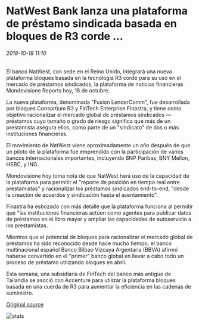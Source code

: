 # NatWest Bank lanza una plataforma de préstamo sindicada basada en bloques de R3 corde ...

###### 2018-10-18 11:10

El banco NatWest, con sede en el Reino Unido, integrará una nueva plataforma bloques basada en la tecnología R3 corde para su uso en el mercado de préstamos sindicados, la plataforma de noticias financieras Mondovisione Reports hoy, 18 de octubre.

La nueva plataforma, denominada "Fusion LenderComm", fue desarrollada por bloques Consortium R3 y FinTech Enterprise Finastra, y tiene como objetivo racionalizar el mercado global de préstamos sindicados — préstamos cuyo tamaño o grado de riesgo significa que más de un prestamista asegura ellos, como parte de un "sindicato" de dos o más instituciones financieras.

El movimiento de NatWest viene aproximadamente un año después de que un piloto de la plataforma fue emprendido con la participación de varios bancos internacionales importantes, incluyendo BNP Paribas, BNY Mellon, HSBC, y ING.

Mondovisione hoy toma nota de que NatWest hará uso de la capacidad de la plataforma para permitir el "reporte de posición en tiempo real entre prestamistas" y racionalizar los préstamos sindicados end-to-end, "desde la creación de acuerdos y sindicación hasta el asentamiento".

Finastra ha esbozado con más detalle que la plataforma funciona al permitir que "las instituciones financieras actúen como agentes para publicar datos de préstamos en el libro mayor y ampliar las capacidades de autoservicio a los prestamistas.

Mientras que el potencial de bloques para racionalizar el mercado global de préstamos ha sido reconocido desde hace mucho tiempo, el banco multinacional español Banco Bilbao Vizcaya Argentaria (BBVA) afirmó haberse convertido en el "primer" banco global en llevar a cabo todo un proceso de préstamo utilizando bloques en abril.

Esta semana, una subsidiaria de FinTech del banco más antiguo de Tailandia se asoció con Accenture para utilizar la plataforma bloques basada en una cuerda de R3 para aumentar la eficiencia en las cadenas de suministro.

[Original source](https://cointelegraph.com/news/natwest-bank-launches-r3-corda-blockchain-based-syndicated-lending-platform)

![stats](https://c.statcounter.com/11760860/0/a89fa40b/1/ "stats")
